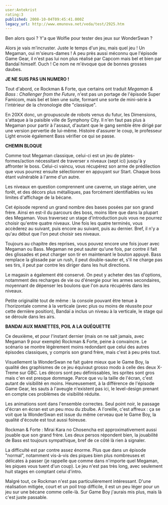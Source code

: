 ```yaml
---
user:Antekrist
rating:3
published: 2008-10-04T09:45:41.000Z
legacy_url: http://www.emunova.net/veda/test/2925.htm
---
```

Ben alors quoi ? Y'a que Wolfie pour tester des jeux sur WonderSwan ?  

Alors je vais m'incruster. Juste le temps d'un jeu, mais quel jeu ! Un Megaman, oui m'sieurs-dames ! A peu près aussi méconnu que l'épisode Game Gear, il n'est pas lui non plus réalisé par Capcom mais bel et bien par Bandaï himself. Ouch ! Ce nom ne m'évoque que de bonnes grosses daubes.  

  

**JE NE SUIS PAS UN NUMERO !**  

Tout d'abord, ce Rockman & Forte, que certains ont traduit _Megaman & Bass : Challenger from the Future_, n'est pas un portage de l'épisode Super Famicom, mais bel et bien une suite, formant une sorte de mini-série à l'intérieur de la chronologie dite "classique".  

En 20XX donc, un groupuscule de robots venus du futur, les Dimensions, s'attaque à la paisible ville de Symphony City. Il n'en faut pas plus à Megaman pour partir à l'assaut, d'autant que le gang semble être dirigé par une version pervertie de lui-même. Histoire d'assurer le coup, le professeur Light envoie également Bass vérifier ce qui se passe.  

  

**CHEMIN BLOQUE**  

Comme tout Megaman classique, celui-ci est un jeu de plates-formes/action nécessitant de traverser x niveaux (sept ici) jusqu'à y affronter le boss. Celui-ci vaincu, vous récupérez son arme de prédilection que vous pourrez ensuite sélectionner en appuyant sur Start. Chaque boss étant vulnérable à l'arme d'un autre.  

Les niveaux en question comprennent une caverne, un stage aérien, une forêt, et des décors plus métalliques, pas forcément identifiables vu les limites d'affichage de la bécane.  

Cet épisode reprend un grand nombre des bases posées par son grand frère. Ainsi en est-il du parcours des boss, moins libre que dans la plupart des Megaman. Vous traversez un stage d'introduction puis vous ne pourrez choisir qu'entre quatre niveaux. Une fois les quatre terminés, vous accèderez au suivant, puis encore au suivant, puis au dernier. Bref, il n'y a qu'au début que l'on peut choisir ses niveaux.  

Toujours au chapitre des reprises, vous pouvez encore une fois jouer avec Megaman ou Bass. Megaman ne peut sauter qu'une fois, par contre il fait des glissades et peut charger son tir en maintenant le bouton appuyé. Bass remplace la glissade par un rush, il peut double-sauter et, s'il ne charge pas ses tirs, il peut par contre les diriger dans les huit directions.  

Le magasin a également été conservé. On peut y acheter des tas d'options, notamment des recharges de vie ou d'énergie pour les armes secondaires, moyennant de dépenser les boulons que l'on aura récupérés dans les niveaux.  

Petite originalité tout de même : la console pouvant être tenue à l'horizontale comme à la verticale (avec plus ou moins de réussite pour cette dernière position), Bandaï a inclus un niveau à la verticale, le stage qui se déroule dans les airs.  

  

**BANDAI AUX MANETTES, POIL A LA QUÉQUETTE**  

Ce deuxième, et pour l'instant dernier (mais on ne sait jamais, avec Megaman 9 pour exemple) Rockman & Forte, peine à convaincre. Le scénario se montre légèrement moins redondant que celui des autres épisodes classiques, y compris son grand frère, mais c'est à peu près tout.  

Visuellement la WonderSwan ne fait guère mieux que le Game Boy, la qualité des graphismes de ce jeu équivaut grosso modo à celle des deux X-Treme sur GBC. Les décors sont peu définissables, les sprites sont gros mais c'en est presque dommage. Parce que vu la taille de l'écran, c'est autant de visibilité en moins. Heureusement, à la différence de l'épisode Game Gear, les sauts à l'aveugle n'existent pas ici, le level-design prenant en compte ces problèmes de visibilité réduite.  

Les animations sont dans l'ensemble correctes. Seul point noir, le passage d'écran en écran est un peu mou du zbulbe. A l'oreille, c'est affreux : ça se voit que la WonderSwan est issue du même cerveau que le Game Boy, la qualité d'écoute est tout aussi foireuse.  

Rockman & Forte : Mirai Kara no Chosencha est approximativement aussi jouable que son grand frère. Les deux persos répondent bien, la jouabilité de Bass est toujours sympathique, bref de ce côté là rien à signaler.  

La difficulté est par contre assez énorme. Plus que dans un épisode "normal", notamment vis-à-vis des piques bien plus nombreuses et délicates à passer (je rappelle que comme dans n'importe quel Megaman, les piques vous tuent d'un coup). Le jeu n'est pas très long, avec seulement huit stages en comptant celui d'intro.  

Malgré tout, ce Rockman n'est pas particulièrement intéressant. D'une réalisation mitigée, court et un poil trop difficile, il est un peu léger pour un jeu sur une bécane comme celle-là. Sur Game Boy j'aurais mis plus, mais là c'est juste passable.